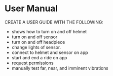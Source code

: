 # User Manual

CREATE A USER GUIDE WITH THE FOLLOWING:

- shows how to turn on and off helmet
- turn on and off sensor
- turn on and off headpiece
- change lights of sensor.
- connect to helmet and sensor on app
- start and end a ride on app
- request permissions
- manually test far, near, and imminent vibrations